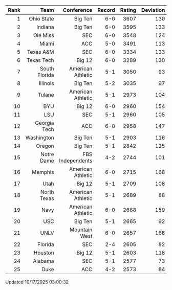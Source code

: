 | Rank  | Team                 | Conference           | Record   | Rating | Deviation |
| ---:  | ---:                 | ---:                 | ---:     | ---:   | ---:      |
| 1     | Ohio State           | Big Ten              | 6-0      | 3607   | 130       |
| 2     | Indiana              | Big Ten              | 6-0      | 3595   | 133       |
| 3     | Ole Miss             | SEC                  | 6-0      | 3548   | 124       |
| 4     | Miami                | ACC                  | 5-0      | 3491   | 113       |
| 5     | Texas A&M            | SEC                  | 6-0      | 3334   | 133       |
| 6     | Texas Tech           | Big 12               | 6-0      | 3289   | 130       |
| 7     | South Florida        | American Athletic    | 5-1      | 3050   | 93        |
| 8     | Illinois             | Big Ten              | 5-2      | 3035   | 97        |
| 9     | Tulane               | American Athletic    | 5-1      | 2973   | 104       |
| 10    | BYU                  | Big 12               | 6-0      | 2960   | 154       |
| 11    | LSU                  | SEC                  | 5-1      | 2960   | 105       |
| 12    | Georgia Tech         | ACC                  | 6-0      | 2958   | 147       |
| 13    | Washington           | Big Ten              | 5-1      | 2903   | 116       |
| 14    | Oregon               | Big Ten              | 5-1      | 2842   | 125       |
| 15    | Notre Dame           | FBS Independents     | 4-2      | 2744   | 101       |
| 16    | Memphis              | American Athletic    | 6-0      | 2715   | 168       |
| 17    | Utah                 | Big 12               | 5-1      | 2709   | 108       |
| 18    | North Texas          | American Athletic    | 5-1      | 2689   | 88        |
| 19    | Navy                 | American Athletic    | 6-0      | 2688   | 159       |
| 20    | USC                  | Big Ten              | 5-1      | 2665   | 92        |
| 21    | UNLV                 | Mountain West        | 6-0      | 2657   | 166       |
| 22    | Florida              | SEC                  | 2-4      | 2605   | 82        |
| 23    | Houston              | Big 12               | 5-1      | 2603   | 118       |
| 24    | Alabama              | SEC                  | 5-1      | 2577   | 73        |
| 25    | Duke                 | ACC                  | 4-2      | 2573   | 84        |

Updated 10/17/2025 03:00:32
